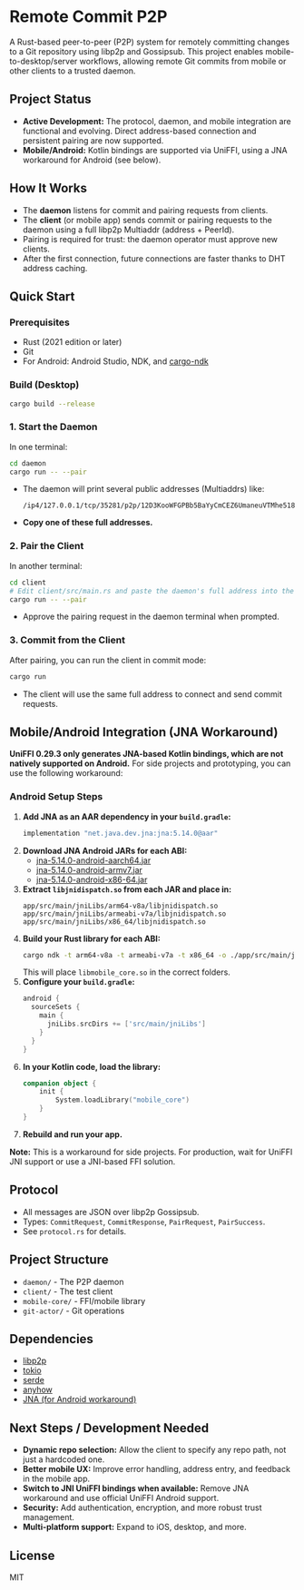 # Remote Commit P2P

A Rust-based peer-to-peer (P2P) system for remotely committing changes to a Git repository using libp2p and Gossipsub. This project enables mobile-to-desktop/server workflows, allowing remote Git commits from mobile or other clients to a trusted daemon.

## Project Status

- **Active Development:** The protocol, daemon, and mobile integration are functional and evolving. Direct address-based connection and persistent pairing are now supported.
- **Mobile/Android:** Kotlin bindings are supported via UniFFI, using a JNA workaround for Android (see below).

## How It Works

- The **daemon** listens for commit and pairing requests from clients.
- The **client** (or mobile app) sends commit or pairing requests to the daemon using a full libp2p Multiaddr (address + PeerId).
- Pairing is required for trust: the daemon operator must approve new clients.
- After the first connection, future connections are faster thanks to DHT address caching.

## Quick Start

### Prerequisites
- Rust (2021 edition or later)
- Git
- For Android: Android Studio, NDK, and [cargo-ndk](https://github.com/bbqsrc/cargo-ndk)

### Build (Desktop)
```sh
cargo build --release
```

### 1. Start the Daemon
In one terminal:
```sh
cd daemon
cargo run -- --pair
```
- The daemon will print several public addresses (Multiaddrs) like:
  ```
  /ip4/127.0.0.1/tcp/35281/p2p/12D3KooWFGPBb5BaYyCmCEZ6UmaneuVTMhe518HB1Psqtvpgy1JK
  ```
- **Copy one of these full addresses.**

### 2. Pair the Client
In another terminal:
```sh
cd client
# Edit client/src/main.rs and paste the daemon's full address into the variable `daemon_full_addr_str`.
cargo run -- --pair
```
- Approve the pairing request in the daemon terminal when prompted.

### 3. Commit from the Client
After pairing, you can run the client in commit mode:
```sh
cargo run
```
- The client will use the same full address to connect and send commit requests.

## Mobile/Android Integration (JNA Workaround)

**UniFFI 0.29.3 only generates JNA-based Kotlin bindings, which are not natively supported on Android.**
For side projects and prototyping, you can use the following workaround:

### Android Setup Steps
1. **Add JNA as an AAR dependency in your `build.gradle`:**
   ```gradle
   implementation "net.java.dev.jna:jna:5.14.0@aar"
   ```
2. **Download JNA Android JARs for each ABI:**
   - [jna-5.14.0-android-aarch64.jar](https://repo1.maven.org/maven2/net/java/dev/jna/jna/5.14.0/jna-5.14.0-android-aarch64.jar)
   - [jna-5.14.0-android-armv7.jar](https://repo1.maven.org/maven2/net/java/dev/jna/jna/5.14.0/jna-5.14.0-android-armv7.jar)
   - [jna-5.14.0-android-x86-64.jar](https://repo1.maven.org/maven2/net/java/dev/jna/jna/5.14.0-android-x86-64.jar)
3. **Extract `libjnidispatch.so` from each JAR and place in:**
   ```
   app/src/main/jniLibs/arm64-v8a/libjnidispatch.so
   app/src/main/jniLibs/armeabi-v7a/libjnidispatch.so
   app/src/main/jniLibs/x86_64/libjnidispatch.so
   ```
4. **Build your Rust library for each ABI:**
   ```sh
   cargo ndk -t arm64-v8a -t armeabi-v7a -t x86_64 -o ./app/src/main/jniLibs build --release
   ```
   This will place `libmobile_core.so` in the correct folders.
5. **Configure your `build.gradle`:**
   ```gradle
   android {
     sourceSets {
       main {
         jniLibs.srcDirs += ['src/main/jniLibs']
       }
     }
   }
   ```
6. **In your Kotlin code, load the library:**
   ```kotlin
   companion object {
       init {
           System.loadLibrary("mobile_core")
       }
   }
   ```
7. **Rebuild and run your app.**

**Note:** This is a workaround for side projects. For production, wait for UniFFI JNI support or use a JNI-based FFI solution.

## Protocol
- All messages are JSON over libp2p Gossipsub.
- Types: `CommitRequest`, `CommitResponse`, `PairRequest`, `PairSuccess`.
- See `protocol.rs` for details.

## Project Structure
- `daemon/` - The P2P daemon
- `client/` - The test client
- `mobile-core/` - FFI/mobile library
- `git-actor/` - Git operations

## Dependencies
- [libp2p](https://libp2p.io/)
- [tokio](https://tokio.rs/)
- [serde](https://serde.rs/)
- [anyhow](https://docs.rs/anyhow/)
- [JNA (for Android workaround)](https://github.com/java-native-access/jna)

## Next Steps / Development Needed
- **Dynamic repo selection:** Allow the client to specify any repo path, not just a hardcoded one.
- **Better mobile UX:** Improve error handling, address entry, and feedback in the mobile app.
- **Switch to JNI UniFFI bindings when available:** Remove JNA workaround and use official UniFFI Android support.
- **Security:** Add authentication, encryption, and more robust trust management.
- **Multi-platform support:** Expand to iOS, desktop, and more.

## License
MIT 